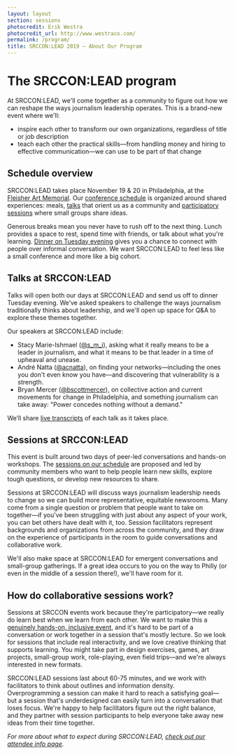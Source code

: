 ```yaml
---
layout: layout
section: sessions
photocredit: Erik Westra
photocredit_url: http://www.westraco.com/
permalink: /program/
title: SRCCON:LEAD 2019 — About Our Program
---
```


# The SRCCON:LEAD program

At SRCCON:LEAD, we'll come together as a community to figure out how we can reshape the ways journalism leadership operates. This is a brand-new event where we'll:

* inspire each other to transform our own organizations, regardless of title or job description
* teach each other the practical skills—from handling money and hiring to effective communication—we can use to be part of that change

## Schedule overview

SRCCON:LEAD takes place November 19 & 20 in Philadelphia, at the [Fleisher Art Memorial](https://fleisher.org/). Our [conference schedule](/schedule) is organized around shared experiences: meals, [talks](#talks-at-srcconlead) that orient us as a community and [participatory sessions](#sessions-at-srcconlead) where small groups share ideas.

Generous breaks mean you never have to rush off to the next thing. Lunch provides a space to rest, spend time with friends, or talk about what you're learning. [Dinner on Tuesday evening](/dinner) gives you a chance to connect with people over informal conversation. We want SRCCON:LEAD to feel less like a small conference and more like a big cohort.

## Talks at SRCCON:LEAD

Talks will open both our days at SRCCON:LEAD and send us off to dinner Tuesday evening. We’ve asked speakers to challenge the ways journalism traditionally thinks about leadership, and we'll open up space for Q&A to explore these themes together.

Our speakers at SRCCON:LEAD include:

* Stacy Marie-Ishmael ([@s_m_i](https://twitter.com/s_m_i)), asking what it really means to be a leader in journalism, and what it means to be that leader in a time of upheaval and unease.
* André Natta ([@acnatta](https://twitter.com/acnatta)), on finding your networks—including the ones you don't even know you have—and discovering that vulnerability is a strength.
* Bryan Mercer ([@bscottmercer](https://twitter.com/bscottmercer)), on collective action and current movements for change in Philadelphia, and something journalism can take away: "Power concedes nothing without a demand."

We’ll share [live transcripts](/transcription) of each talk as it takes place.

## Sessions at SRCCON:LEAD

This event is built around two days of peer-led conversations and hands-on workshops. The [sessions on our schedule](/schedule) are proposed and led by community members who want to help people learn new skills, explore tough questions, or develop new resources to share. 

Sessions at SRCCON:LEAD will discuss ways journalism leadership needs to change so we can build more representative, equitable newsrooms. Many come from a single question or problem that people want to take on together—if you’ve been struggling with just about any aspect of your work, you can bet others have dealt with it, too. Session facilitators represent backgrounds and organizations from across the community, and they draw on the experience of participants in the room to guide conversations and collaborative work.

We'll also make space at SRCCON:LEAD for emergent conversations and small-group gatherings. If a great idea occurs to you on the way to Philly (or even in the middle of a session there!), we'll have room for it.

## How do collaborative sessions work?

Sessions at SRCCON events work because they're participatory—we really do learn best when we learn from each other. We want to make this a [genuinely hands-on, inclusive event](/participation), and it's hard to be part of a conversation or work together in a session that's mostly lecture. So we look for sessions that include real interactivity, and we love creative thinking that supports learning. You might take part in design exercises, games, art projects, small-group work, role-playing, even field trips—and we're always interested in new formats.

SRCCON:LEAD sessions last about 60-75 minutes, and we work with facilitators to think about outlines and information density. Overprogramming a session can make it hard to reach a satisfying goal—but a session that's underdesigned can easily turn into a conversation that loses focus. We're happy to help facilitators figure out the right balance, and they partner with session participants to help everyone take away new ideas from their time together.

_For more about what to expect during SRCCON:LEAD, [check out our attendee info page](/logistics)._